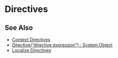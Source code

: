 # Directives

## See Also

* [Context Directives](contextdir.md)
* [Directive(“directive expression”) : System.Object](directive.md)
* [Localize Directives](localize.md)
